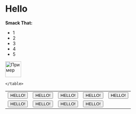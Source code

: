 <!DOCTYPE html>
<html lang="en">
<head>
    <meta charset="UTF-8">
    <meta http-equiv="X-UA-Compatable" content="IE=edge">
    <meta name="=viewport" content="=width=H, intial-scale=1.0">
    <title>Hello</title>
</head>
<body>
    <h1>Hello</h1>
    <p style="color:f= #FFA399;"><b>Smack That:</b></p><p style="background-color:aqua"></p>
    <ul>
        <li>1</li>
        <li>2</li>
        <li>3</li>
        <li>4</li>
        <li>5</li>
    </ul>
    <p><a href="sample.html"><img src="images/sample.gif" width="50" height="50" alt="Пример"></a></p>
    <table>
        <tr>
            <td>
                <button onclick="alert('welcome ')">HELLO!</button>
            </td>
            <td>
                <button onclick="alert('welcome ')">HELLO!</button>
            </td>
            <td>
                <button onclick="alert('welcome ')">HELLO!</button>
            </td>
            <td>
                <button onclick="alert('welcome ')">HELLO!</button>
            </td>
            <td>
                <button onclick="alert('welcome ')">HELLO!</button>
            </td>
        </tr>
        <tr>
            <td>
                <button onclick="alert('welcome ')">HELLO!</button>
            </td>
            <td>
                <button onclick="alert('welcome ')">HELLO!</button>
            </td>
            <td>
                <button onclick="alert('welcome ')">HELLO!</button>
            </td>
            <td>
                <button onclick="alert('welcome ')">HELLO!</button>
            </td>
        </tr>
        
    </table>
</body>
</html>
